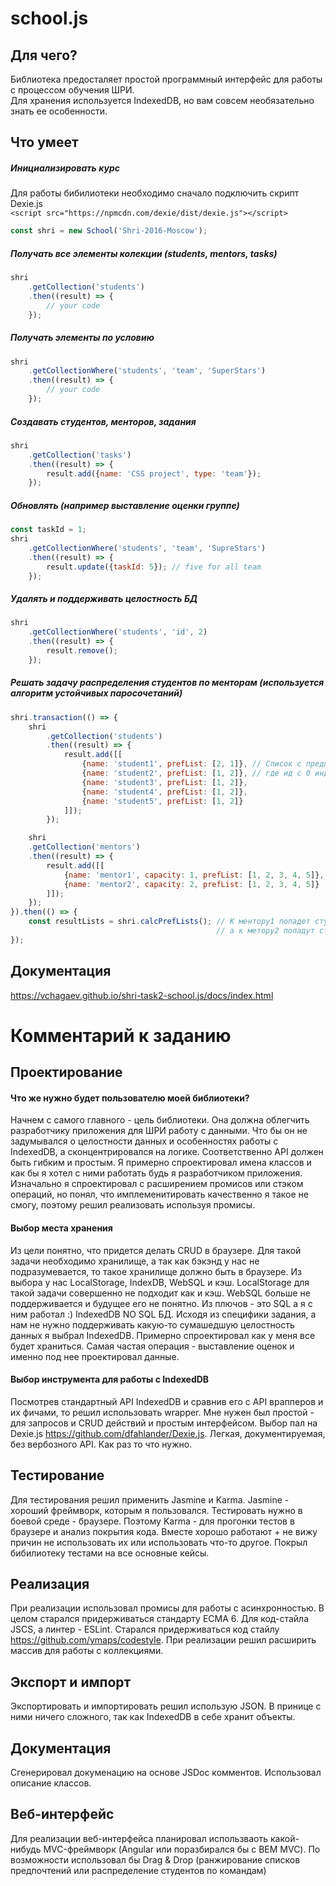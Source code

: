 # school.js
## Для чего?
Библиотека предосталяет простой программный интерфейс для работы с процессом обучения ШРИ.<br>
Для хранения используется IndexedDB, но вам совсем необязательно знать ее особенности.
## Что умеет
##### Инициализировать курс

Для работы бибилиотеки необходимо сначало подключить скрипт Dexie.js<br>
`<script src="https://npmcdn.com/dexie/dist/dexie.js"></script>`

```javascript
const shri = new School('Shri-2016-Moscow');
```

##### Получать все элементы колекции (students, mentors, tasks)
```javascript
shri
    .getCollection('students')
    .then((result) => {
        // your code
    });
```
##### Получать элементы по условию
```javascript
shri
    .getCollectionWhere('students', 'team', 'SuperStars')
    .then((result) => {
        // your code
    });
```

##### Создавать студентов, менторов, задания
```javascript
shri
    .getCollection('tasks')
    .then((result) => {
        result.add({name: 'CSS project', type: 'team'});
    });
```

##### Обновлять (например выставление оценки группе)
```javascript
const taskId = 1;
shri
    .getCollectionWhere('students', 'team', 'SupreStars')
    .then((result) => {
        result.update({taskId: 5}); // five for all team
    });
```
##### Удалять и поддерживать целостность БД
```javascript
shri
    .getCollectionWhere('students', 'id', 2)
    .then((result) => {
        result.remove();
    });
```

##### Решать задачу распределения студентов по менторам *(используется алгоритм устойчивых паросочетаний)*

```javascript
shri.transaction(() => {
    shri
        .getCollection('students')
        .then((result) => {
            result.add([[
                {name: 'student1', prefList: [2, 1]}, // Список с предпочтениями,
                {name: 'student2', prefList: [1, 2]}, // где ид с 0 индексом - самй желаемый ментор
                {name: 'student3', prefList: [1, 2]},
                {name: 'student4', prefList: [1, 2]},
                {name: 'student5', prefList: [1, 2]}
            ]]);
        });

    shri
    .getCollection('mentors')
    .then((result) => {
        result.add([[
            {name: 'mentor1', capacity: 1, prefList: [1, 2, 3, 4, 5]},
            {name: 'mentor2', capacity: 2, prefList: [1, 2, 3, 4, 5]}
        ]]);
    });
}).then(() => {
    const resultLists = shri.calcPrefLists(); // К ментору1 попадет студент2,
                                              // а к метору2 попадут студент1 и студент3
});

```
## Документация
https://vchagaev.github.io/shri-task2-school.js/docs/index.html

# Комментарий к заданию
## Проектирование
#### Что же нужно будет пользователю моей библиотеки?
Начнем с самого главного - цель библиотеки. Она должна облегчить разработчику приложения для ШРИ работу с данными. Что бы он не задумывался о целостности данных и
особенностях работы с IndexedDB, а сконцентрировался на логике. Соответственно API должен быть гибким и простым. Я примерно спроектировал имена классов и как бы я хотел с ними работать
будь я разработчиком приложения. Изначально я спроектировал с расширением промисов или стэком операций, но понял, что имплеменитировать качественно я такое не смогу, поэтому решил реализовать используя промисы.
#### Выбор места хранения
Из цели понятно, что придется делать CRUD в браузере. Для такой задачи необходимо хранилище, а так как бэкэнд у нас не подразумевается, то
такое хранилище должно быть в браузере. Из выбора у нас LocalStorage, IndexDB, WebSQL и кэш. LocalStorage для такой задачи совершенно не подходит как и кэш.
WebSQL больше не поддерживается и будущее его не понятно. Из плючов - это SQL а я с ним работал :) IndexedDB NO SQL БД. Исходя из специфики задания, а нам не нужно
поддерживать какую-то сумашедшую целостность данных я выбрал IndexedDB. Примерно спроектировал как у меня все будет храниться. Самая частая операция - выставление оценок
и именно под нее проектировал данные.
#### Выбор инструмента для работы с IndexedDB
Посмотрев стандартный API IndexedDB и сравнив его с API врапперов и их фичами, то решил использовать wrapper. Мне нужен был
простой - для запросов и CRUD действий и простым интерфейсом. Выбор пал на Dexie.js https://github.com/dfahlander/Dexie.js.
Легкая, документируемая, без вербозного API. Как раз то что нужно.
## Тестирование
Для тестирования решил применить Jasmine и Karma. Jasmine - хороший фреймворк, которым я пользовался. Тестировать нужно в боевой среде - браузере. Поэтому Karma - для прогонки тестов в браузере и анализ покрытия кода.
 Вместе хорошо работают + не вижу причин не использовать их или использовать что-то другое. Покрыл бибилиотеку тестами на все основные кейсы.
## Реализация
 При реализации использовал промисы для работы с асинхронностью. В целом старался придерживаться стандарту ECMA 6. Для код-стайла JSCS, а линтер - ESLint.
  Старался придерживаться код стайлу https://github.com/ymaps/codestyle. При реализации решил расширить массив для работы с коллекциями.
  ## Экспорт и импорт
  Экспортировать и импортировать решил использую JSON. В принице с ними ничего сложного, так как IndexedDB в себе хранит объекты.
  ## Документация
Сгенерировал докуменацию на основе JSDoc комментов. Использовал описание классов.
## Веб-интерфейс
Для реализации веб-интерфейса планировал использваоть какой-нибудь MVC-фреймворк (Angular или поразбирался бы с BEM MVC).
По возможности использовал бы Drag & Drop (ранжирование списков предпочтений или распределение студентов по командам)
